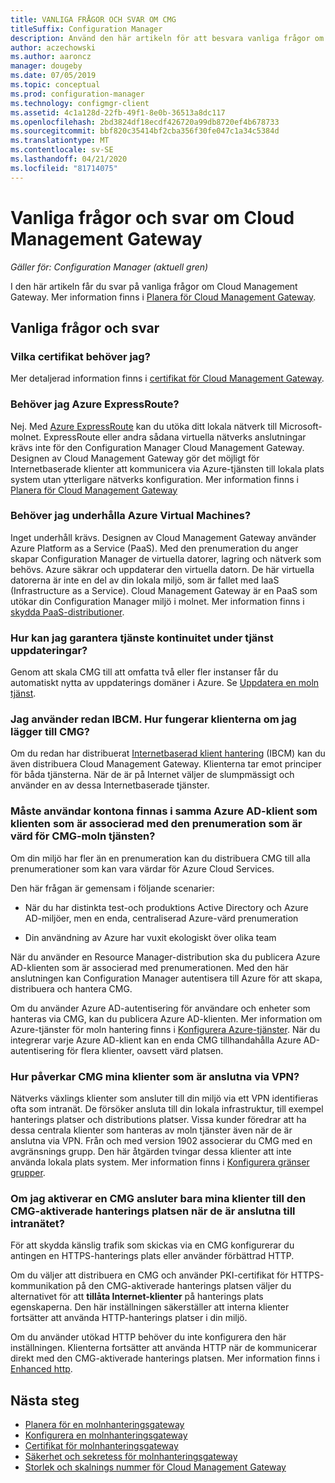 ```yaml
---
title: VANLIGA FRÅGOR OCH SVAR OM CMG
titleSuffix: Configuration Manager
description: Använd den här artikeln för att besvara vanliga frågor om Cloud Management Gateway
author: aczechowski
ms.author: aaroncz
manager: dougeby
ms.date: 07/05/2019
ms.topic: conceptual
ms.prod: configuration-manager
ms.technology: configmgr-client
ms.assetid: 4c1a128d-22fb-49f1-8e0b-36513a8dc117
ms.openlocfilehash: 2bd3824df18ecdf426720a99db8720ef4b678733
ms.sourcegitcommit: bbf820c35414bf2cba356f30fe047c1a34c5384d
ms.translationtype: MT
ms.contentlocale: sv-SE
ms.lasthandoff: 04/21/2020
ms.locfileid: "81714075"
---
```

# <a name="frequently-asked-questions-about-the-cloud-management-gateway"></a>Vanliga frågor och svar om Cloud Management Gateway

*Gäller för: Configuration Manager (aktuell gren)*

I den här artikeln får du svar på vanliga frågor om Cloud Management Gateway. Mer information finns i [Planera för Cloud Management Gateway](plan-cloud-management-gateway.md).


## <a name="frequently-asked-questions"></a>Vanliga frågor och svar

### <a name="what-certificates-do-i-need"></a>Vilka certifikat behöver jag?

Mer detaljerad information finns i [certifikat för Cloud Management Gateway](certificates-for-cloud-management-gateway.md).


### <a name="do-i-need-azure-expressroute"></a>Behöver jag Azure ExpressRoute?

Nej. Med [Azure ExpressRoute](/azure/expressroute/expressroute-introduction) kan du utöka ditt lokala nätverk till Microsoft-molnet. ExpressRoute eller andra sådana virtuella nätverks anslutningar krävs inte för den Configuration Manager Cloud Management Gateway. Designen av Cloud Management Gateway gör det möjligt för Internetbaserade klienter att kommunicera via Azure-tjänsten till lokala plats system utan ytterligare nätverks konfiguration. Mer information finns i [Planera för Cloud Management Gateway](plan-cloud-management-gateway.md)

<!-- SCCMDocs#1659 -->

### <a name="do-i-need-to-maintain-the-azure-virtual-machines"></a>Behöver jag underhålla Azure Virtual Machines?

Inget underhåll krävs. Designen av Cloud Management Gateway använder Azure Platform as a Service (PaaS). Med den prenumeration du anger skapar Configuration Manager de virtuella datorer, lagring och nätverk som behövs. Azure säkrar och uppdaterar den virtuella datorn. De här virtuella datorerna är inte en del av din lokala miljö, som är fallet med IaaS (Infrastructure as a Service). Cloud Management Gateway är en PaaS som utökar din Configuration Manager miljö i molnet. Mer information finns i [skydda PaaS-distributioner](/azure/security/security-paas-deployments).


### <a name="how-can-i-ensure-service-continuity-during-service-updates"></a>Hur kan jag garantera tjänste kontinuitet under tjänst uppdateringar?

Genom att skala CMG till att omfatta två eller fler instanser får du automatiskt nytta av uppdaterings domäner i Azure. Se [Uppdatera en moln tjänst](/azure/cloud-services/cloud-services-update-azure-service).


### <a name="im-already-using-ibcm-if-i-add-cmg-how-do-clients-behave"></a>Jag använder redan IBCM. Hur fungerar klienterna om jag lägger till CMG?

Om du redan har distribuerat [Internetbaserad klient hantering](../plan-internet-based-client-management.md) (IBCM) kan du även distribuera Cloud Management Gateway. Klienterna tar emot principer för båda tjänsterna. När de är på Internet väljer de slumpmässigt och använder en av dessa Internetbaserade tjänster.


### <a name="do-the-user-accounts-have-to-be-in-the-same-azure-ad-tenant-as-the-tenant-associated-with-the-subscription-that-hosts-the-cmg-cloud-service"></a>Måste användar kontona finnas i samma Azure AD-klient som klienten som är associerad med den prenumeration som är värd för CMG-moln tjänsten?
<!--SCCMDocs-pr issue #2873-->
Om din miljö har fler än en prenumeration kan du distribuera CMG till alla prenumerationer som kan vara värdar för Azure Cloud Services. 

Den här frågan är gemensam i följande scenarier:  

- När du har distinkta test-och produktions Active Directory och Azure AD-miljöer, men en enda, centraliserad Azure-värd prenumeration  

- Din användning av Azure har vuxit ekologiskt över olika team  

När du använder en Resource Manager-distribution ska du publicera Azure AD-klienten som är associerad med prenumerationen. Med den här anslutningen kan Configuration Manager autentisera till Azure för att skapa, distribuera och hantera CMG.  

Om du använder Azure AD-autentisering för användare och enheter som hanteras via CMG, kan du publicera Azure AD-klienten. Mer information om Azure-tjänster för moln hantering finns i [Konfigurera Azure-tjänster](../../../servers/deploy/configure/azure-services-wizard.md). När du integrerar varje Azure AD-klient kan en enda CMG tillhandahålla Azure AD-autentisering för flera klienter, oavsett värd platsen.

### <a name="how-does-cmg-affect-my-clients-connected-via-vpn"></a>Hur påverkar CMG mina klienter som är anslutna via VPN?

Nätverks växlings klienter som ansluter till din miljö via ett VPN identifieras ofta som intranät. De försöker ansluta till din lokala infrastruktur, till exempel hanterings platser och distributions platser. Vissa kunder föredrar att ha dessa centrala klienter som hanteras av moln tjänster även när de är anslutna via VPN. Från och med version 1902 associerar du CMG med en avgränsnings grupp. Den här åtgärden tvingar dessa klienter att inte använda lokala plats system. Mer information finns i [Konfigurera gränser grupper](setup-cloud-management-gateway.md#configure-boundary-groups).

### <a name="if-i-enable-a-cmg-will-my-clients-only-connect-to-the-cmg-enabled-management-point-when-theyre-connected-to-the-intranet"></a>Om jag aktiverar en CMG ansluter bara mina klienter till den CMG-aktiverade hanterings platsen när de är anslutna till intranätet?

För att skydda känslig trafik som skickas via en CMG konfigurerar du antingen en HTTPS-hanterings plats eller använder förbättrad HTTP.

Om du väljer att distribuera en CMG och använder PKI-certifikat för HTTPS-kommunikation på den CMG-aktiverade hanterings platsen väljer du alternativet för att **tillåta Internet-klienter** på hanterings plats egenskaperna. Den här inställningen säkerställer att interna klienter fortsätter att använda HTTP-hanterings platser i din miljö.

Om du använder utökad HTTP behöver du inte konfigurera den här inställningen. Klienterna fortsätter att använda HTTP när de kommunicerar direkt med den CMG-aktiverade hanterings platsen. Mer information finns i [Enhanced http](../../../plan-design/hierarchy/enhanced-http.md).

## <a name="next-steps"></a>Nästa steg

- [Planera för en molnhanteringsgateway](plan-cloud-management-gateway.md)
- [Konfigurera en molnhanteringsgateway](setup-cloud-management-gateway.md)
- [Certifikat för molnhanteringsgateway](certificates-for-cloud-management-gateway.md)
- [Säkerhet och sekretess för molnhanteringsgateway](security-and-privacy-for-cloud-management-gateway.md)
- [Storlek och skalnings nummer för Cloud Management Gateway](../../../plan-design/configs/size-and-scale-numbers.md#bkmk_cmg)
